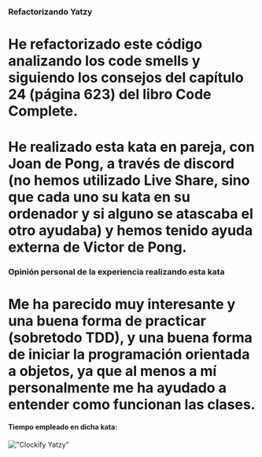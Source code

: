 ### Refactorizando Yatzy
# He refactorizado este código analizando los code smells y siguiendo los consejos del capítulo 24 (página 623) del libro Code Complete.
# He realizado esta kata en pareja, con Joan de Pong, a través de discord (no hemos utilizado Live Share, sino que cada uno su kata en su ordenador y si alguno se atascaba el otro ayudaba) y hemos tenido ayuda externa de Victor de Pong.
### Opinión personal de la experiencia realizando esta kata
# Me ha parecido muy interesante y una buena forma de practicar (sobretodo TDD), y una buena forma de iniciar la programación orientada a objetos, ya que al menos a mí personalmente me ha ayudado a entender como funcionan las clases.
#### Tiempo empleado en dicha kata:
!["Clockify Yatzy"](python/clockify_yatzy.PNG "Clockify Yatzy")